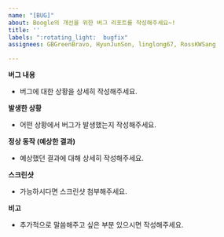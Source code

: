 ```yaml
---
name: "[BUG]"
about: Boogle의 개선을 위한 버그 리포트를 작성해주세요~!
title: ''
labels: ":rotating_light:  bugfix"
assignees: GBGreenBravo, HyunJunSon, linglong67, RossKWSang

---
```


**버그 내용**
- 버그에 대한 상황을 상세히 작성해주세요.


**발생한 상황**
- 어떤 상황에서 버그가 발생했는지 작성해주세요.


**정상 동작 (예상한 결과)**
- 예상했던 결과에 대해 상세히 작성해주세요.


**스크린샷**
- 가능하시다면 스크린샷 첨부해주세요.


**비고**
- 추가적으로 말씀해주고 싶은 부분 있으시면 작성해주세요.
